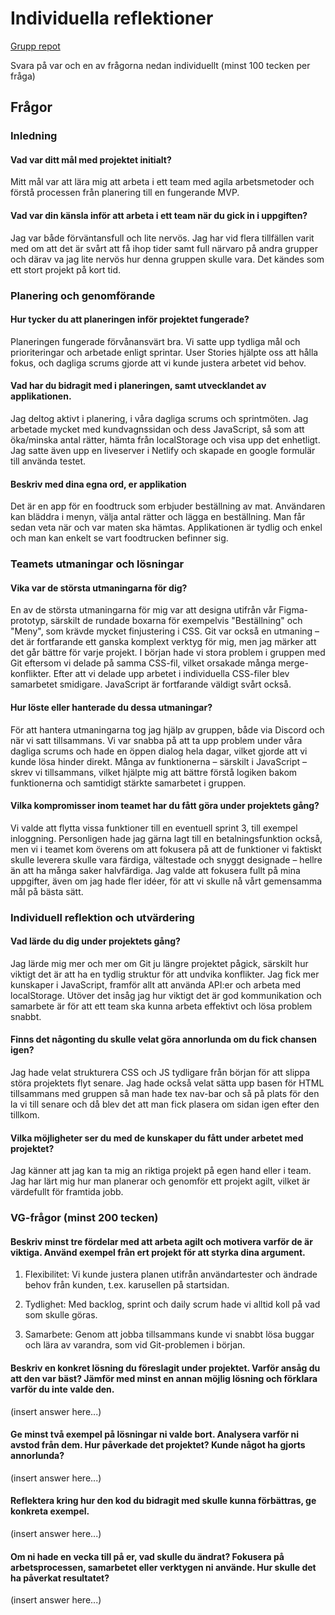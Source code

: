 # Individuella reflektioner
[Grupp repot](https://github.com/Grupparbete-Iteration-Nation/Yum-Yum-Gimme-Sum-Grupparbete?tab=readme-ov-file)


Svara på var och en av frågorna nedan individuellt (minst 100 tecken per fråga)

## Frågor

### Inledning

#### Vad var ditt mål med projektet initialt?

Mitt mål var att lära mig att arbeta i ett team med agila arbetsmetoder och förstå processen från planering till en fungerande MVP. 

#### Vad var din känsla inför att arbeta i ett team när du gick in i uppgiften?

Jag var både förväntansfull och lite nervös. Jag har vid flera tillfällen varit med om att det är svårt att få ihop tider samt full närvaro på andra grupper och därav va jag lite nervös hur denna gruppen skulle vara. Det kändes som ett stort projekt på kort tid.

### Planering och genomförande

#### Hur tycker du att planeringen inför projektet fungerade?

Planeringen fungerade förvånansvärt bra. Vi satte upp tydliga mål och prioriteringar och arbetade enligt sprintar. User Stories hjälpte oss att hålla fokus, och dagliga scrums gjorde att vi kunde justera arbetet vid behov.

#### Vad har du bidragit med i planeringen, samt utvecklandet av applikationen.

Jag deltog aktivt i planering, i våra dagliga scrums och sprintmöten. Jag arbetade mycket med kundvagnssidan och dess JavaScript, så som att öka/minska antal rätter, hämta från localStorage och visa upp det enhetligt. Jag satte även upp en liveserver i Netlify och skapade en google formulär till använda testet.

#### Beskriv med dina egna ord, er applikation

Det är en app för en foodtruck som erbjuder beställning av mat. Användaren kan bläddra i menyn, välja antal rätter och lägga en beställning. Man får sedan veta när och var maten ska hämtas. Applikationen är tydlig och enkel och man kan enkelt se vart foodtrucken befinner sig.

### Teamets utmaningar och lösningar

#### Vika var de största utmaningarna för dig?

En av de största utmaningarna för mig var att designa utifrån vår Figma-prototyp, särskilt de rundade boxarna för exempelvis "Beställning" och "Meny", som krävde mycket finjustering i CSS. Git var också en utmaning – det är fortfarande ett ganska komplext verktyg för mig, men jag märker att det går bättre för varje projekt. I början hade vi stora problem i gruppen med Git eftersom vi delade på samma CSS-fil, vilket orsakade många merge-konflikter. Efter att vi delade upp arbetet i individuella CSS-filer blev samarbetet smidigare. JavaScript är fortfarande väldigt svårt också. 


#### Hur löste eller hanterade du dessa utmaningar?

För att hantera utmaningarna tog jag hjälp av gruppen, både via Discord och när vi satt tillsammans. Vi var snabba på att ta upp problem under våra dagliga scrums och hade en öppen dialog hela dagar, vilket gjorde att vi kunde lösa hinder direkt. Många av funktionerna – särskilt i JavaScript – skrev vi tillsammans, vilket hjälpte mig att bättre förstå logiken bakom funktionerna och samtidigt stärkte samarbetet i gruppen.

#### Vilka kompromisser inom teamet har du fått göra under projektets gång?

Vi valde att flytta vissa funktioner till en eventuell sprint 3, till exempel inloggning. Personligen hade jag gärna lagt till en betalningsfunktion också, men vi i teamet kom överens om att fokusera på att de funktioner vi faktiskt skulle leverera skulle vara färdiga, vältestade och snyggt designade – hellre än att ha många saker halvfärdiga. Jag valde att fokusera fullt på mina uppgifter, även om jag hade fler idéer, för att vi skulle nå vårt gemensamma mål på bästa sätt.

### Individuell reflektion och utvärdering

#### Vad lärde du dig under projektets gång?

Jag lärde mig mer och mer om Git ju längre projektet pågick, särskilt hur viktigt det är att ha en tydlig struktur för att undvika konflikter. Jag fick mer kunskaper i JavaScript, framför allt att använda API:er och arbeta med localStorage. Utöver det insåg jag hur viktigt det är god kommunikation och samarbete är för att ett team ska kunna arbeta effektivt och lösa problem snabbt.

#### Finns det någonting du skulle velat göra annorlunda om du fick chansen igen?

Jag hade velat strukturera CSS och JS tydligare från början för att slippa störa projektets flyt senare. Jag hade också velat sätta upp basen för HTML tillsammans med gruppen så man hade tex nav-bar och så på plats för den la vi till senare och då blev det att man fick plasera om sidan igen efter den tillkom.

#### Vilka möjligheter ser du med de kunskaper du fått under arbetet med projektet?

Jag känner att jag kan ta mig an riktiga projekt på egen hand eller i team. Jag har lärt mig hur man planerar och genomför ett projekt agilt, vilket är värdefullt för framtida jobb. 

### VG-frågor (minst 200 tecken)

#### Beskriv minst tre fördelar med att arbeta agilt och motivera varför de är viktiga. Använd exempel från ert projekt för att styrka dina argument.

1. Flexibilitet: Vi kunde justera planen utifrån användartester och ändrade behov från kunden, t.ex. karusellen på startsidan.

2. Tydlighet: Med backlog, sprint och daily scrum hade vi alltid koll på vad som skulle göras.

3. Samarbete: Genom att jobba tillsammans kunde vi snabbt lösa buggar och lära av varandra, som vid Git-problemen i början.
   
#### Beskriv en konkret lösning du föreslagit under projektet. Varför ansåg du att den var bäst? Jämför med minst en annan möjlig lösning och förklara varför du inte valde den.

(insert answer here...)

#### Ge minst två exempel på lösningar ni valde bort. Analysera varför ni avstod från dem. Hur påverkade det projektet? Kunde något ha gjorts annorlunda?

(insert answer here...)

#### Reflektera kring hur den kod du bidragit med skulle kunna förbättras, ge konkreta exempel.

(insert answer here...)

#### Om ni hade en vecka till på er, vad skulle du ändrat? Fokusera på arbetsprocessen, samarbetet eller verktygen ni använde. Hur skulle det ha påverkat resultatet?

(insert answer here...)
